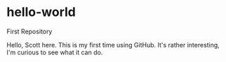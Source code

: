 # hello-world
First Repository

Hello, Scott here.
This is my first time using GitHub. It's rather interesting, I'm curious to see what it can do.

